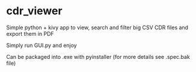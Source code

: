 # cdr_viewer
Simple python + kivy app to view, search and filter big CSV CDR files and export them in PDF

Simply run GUI.py and enjoy


Can be packaged into .exe with pyinstaller (for more details see .spec.bak file)
